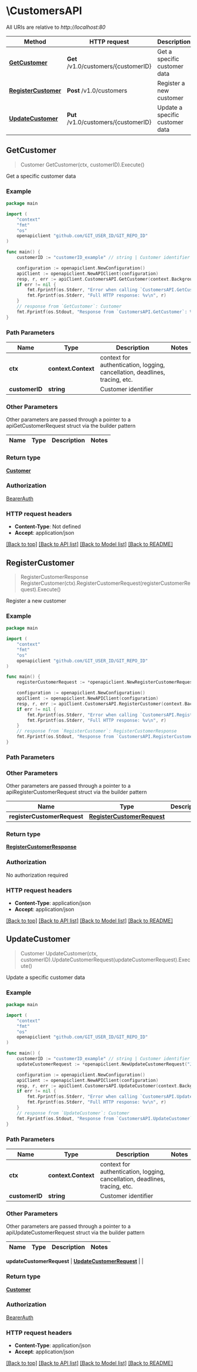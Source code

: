 # \CustomersAPI

All URIs are relative to *http://localhost:80*

Method | HTTP request | Description
------------- | ------------- | -------------
[**GetCustomer**](CustomersAPI.md#GetCustomer) | **Get** /v1.0/customers/{customerID} | Get a specific customer data
[**RegisterCustomer**](CustomersAPI.md#RegisterCustomer) | **Post** /v1.0/customers | Register a new customer
[**UpdateCustomer**](CustomersAPI.md#UpdateCustomer) | **Put** /v1.0/customers/{customerID} | Update a specific customer data



## GetCustomer

> Customer GetCustomer(ctx, customerID).Execute()

Get a specific customer data



### Example

```go
package main

import (
	"context"
	"fmt"
	"os"
	openapiclient "github.com/GIT_USER_ID/GIT_REPO_ID"
)

func main() {
	customerID := "customerID_example" // string | Customer identifier

	configuration := openapiclient.NewConfiguration()
	apiClient := openapiclient.NewAPIClient(configuration)
	resp, r, err := apiClient.CustomersAPI.GetCustomer(context.Background(), customerID).Execute()
	if err != nil {
		fmt.Fprintf(os.Stderr, "Error when calling `CustomersAPI.GetCustomer``: %v\n", err)
		fmt.Fprintf(os.Stderr, "Full HTTP response: %v\n", r)
	}
	// response from `GetCustomer`: Customer
	fmt.Fprintf(os.Stdout, "Response from `CustomersAPI.GetCustomer`: %v\n", resp)
}
```

### Path Parameters


Name | Type | Description  | Notes
------------- | ------------- | ------------- | -------------
**ctx** | **context.Context** | context for authentication, logging, cancellation, deadlines, tracing, etc.
**customerID** | **string** | Customer identifier | 

### Other Parameters

Other parameters are passed through a pointer to a apiGetCustomerRequest struct via the builder pattern


Name | Type | Description  | Notes
------------- | ------------- | ------------- | -------------


### Return type

[**Customer**](Customer.md)

### Authorization

[BearerAuth](../README.md#BearerAuth)

### HTTP request headers

- **Content-Type**: Not defined
- **Accept**: application/json

[[Back to top]](#) [[Back to API list]](../README.md#documentation-for-api-endpoints)
[[Back to Model list]](../README.md#documentation-for-models)
[[Back to README]](../README.md)


## RegisterCustomer

> RegisterCustomerResponse RegisterCustomer(ctx).RegisterCustomerRequest(registerCustomerRequest).Execute()

Register a new customer



### Example

```go
package main

import (
	"context"
	"fmt"
	"os"
	openapiclient "github.com/GIT_USER_ID/GIT_REPO_ID"
)

func main() {
	registerCustomerRequest := *openapiclient.NewRegisterCustomerRequest("user@example.com", "strongpassword123", "John Doe", "123 Main St", "New York", "10001", "US") // RegisterCustomerRequest | 

	configuration := openapiclient.NewConfiguration()
	apiClient := openapiclient.NewAPIClient(configuration)
	resp, r, err := apiClient.CustomersAPI.RegisterCustomer(context.Background()).RegisterCustomerRequest(registerCustomerRequest).Execute()
	if err != nil {
		fmt.Fprintf(os.Stderr, "Error when calling `CustomersAPI.RegisterCustomer``: %v\n", err)
		fmt.Fprintf(os.Stderr, "Full HTTP response: %v\n", r)
	}
	// response from `RegisterCustomer`: RegisterCustomerResponse
	fmt.Fprintf(os.Stdout, "Response from `CustomersAPI.RegisterCustomer`: %v\n", resp)
}
```

### Path Parameters



### Other Parameters

Other parameters are passed through a pointer to a apiRegisterCustomerRequest struct via the builder pattern


Name | Type | Description  | Notes
------------- | ------------- | ------------- | -------------
 **registerCustomerRequest** | [**RegisterCustomerRequest**](RegisterCustomerRequest.md) |  | 

### Return type

[**RegisterCustomerResponse**](RegisterCustomerResponse.md)

### Authorization

No authorization required

### HTTP request headers

- **Content-Type**: application/json
- **Accept**: application/json

[[Back to top]](#) [[Back to API list]](../README.md#documentation-for-api-endpoints)
[[Back to Model list]](../README.md#documentation-for-models)
[[Back to README]](../README.md)


## UpdateCustomer

> Customer UpdateCustomer(ctx, customerID).UpdateCustomerRequest(updateCustomerRequest).Execute()

Update a specific customer data



### Example

```go
package main

import (
	"context"
	"fmt"
	"os"
	openapiclient "github.com/GIT_USER_ID/GIT_REPO_ID"
)

func main() {
	customerID := "customerID_example" // string | Customer identifier
	updateCustomerRequest := *openapiclient.NewUpdateCustomerRequest("John Doe", "123 Main St", "New York", "10001", "US") // UpdateCustomerRequest | 

	configuration := openapiclient.NewConfiguration()
	apiClient := openapiclient.NewAPIClient(configuration)
	resp, r, err := apiClient.CustomersAPI.UpdateCustomer(context.Background(), customerID).UpdateCustomerRequest(updateCustomerRequest).Execute()
	if err != nil {
		fmt.Fprintf(os.Stderr, "Error when calling `CustomersAPI.UpdateCustomer``: %v\n", err)
		fmt.Fprintf(os.Stderr, "Full HTTP response: %v\n", r)
	}
	// response from `UpdateCustomer`: Customer
	fmt.Fprintf(os.Stdout, "Response from `CustomersAPI.UpdateCustomer`: %v\n", resp)
}
```

### Path Parameters


Name | Type | Description  | Notes
------------- | ------------- | ------------- | -------------
**ctx** | **context.Context** | context for authentication, logging, cancellation, deadlines, tracing, etc.
**customerID** | **string** | Customer identifier | 

### Other Parameters

Other parameters are passed through a pointer to a apiUpdateCustomerRequest struct via the builder pattern


Name | Type | Description  | Notes
------------- | ------------- | ------------- | -------------

 **updateCustomerRequest** | [**UpdateCustomerRequest**](UpdateCustomerRequest.md) |  | 

### Return type

[**Customer**](Customer.md)

### Authorization

[BearerAuth](../README.md#BearerAuth)

### HTTP request headers

- **Content-Type**: application/json
- **Accept**: application/json

[[Back to top]](#) [[Back to API list]](../README.md#documentation-for-api-endpoints)
[[Back to Model list]](../README.md#documentation-for-models)
[[Back to README]](../README.md)

